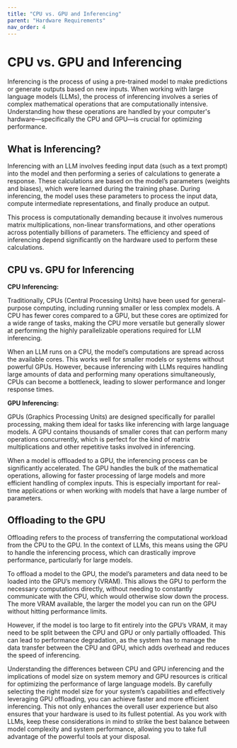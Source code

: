 ```yaml
---
title: "CPU vs. GPU and Inferencing"
parent: "Hardware Requirements"
nav_order: 4
---
```


# CPU vs. GPU and Inferencing

Inferencing is the process of using a pre-trained model to make predictions or generate outputs based on new inputs. When working with large language models (LLMs), the process of inferencing involves a series of complex mathematical operations that are computationally intensive. Understanding how these operations are handled by your computer's hardware—specifically the CPU and GPU—is crucial for optimizing performance.

## What is Inferencing?

Inferencing with an LLM involves feeding input data (such as a text prompt) into the model and then performing a series of calculations to generate a response. These calculations are based on the model’s parameters (weights and biases), which were learned during the training phase. During inferencing, the model uses these parameters to process the input data, compute intermediate representations, and finally produce an output.

This process is computationally demanding because it involves numerous matrix multiplications, non-linear transformations, and other operations across potentially billions of parameters. The efficiency and speed of inferencing depend significantly on the hardware used to perform these calculations.

## CPU vs. GPU for Inferencing

**CPU Inferencing:**

Traditionally, CPUs (Central Processing Units) have been used for general-purpose computing, including running smaller or less complex models. A CPU has fewer cores compared to a GPU, but these cores are optimized for a wide range of tasks, making the CPU more versatile but generally slower at performing the highly parallelizable operations required for LLM inferencing.

When an LLM runs on a CPU, the model’s computations are spread across the available cores. This works well for smaller models or systems without powerful GPUs. However, because inferencing with LLMs requires handling large amounts of data and performing many operations simultaneously, CPUs can become a bottleneck, leading to slower performance and longer response times.

**GPU Inferencing:**

GPUs (Graphics Processing Units) are designed specifically for parallel processing, making them ideal for tasks like inferencing with large language models. A GPU contains thousands of smaller cores that can perform many operations concurrently, which is perfect for the kind of matrix multiplications and other repetitive tasks involved in inferencing.

When a model is offloaded to a GPU, the inferencing process can be significantly accelerated. The GPU handles the bulk of the mathematical operations, allowing for faster processing of large models and more efficient handling of complex inputs. This is especially important for real-time applications or when working with models that have a large number of parameters.

## Offloading to the GPU

Offloading refers to the process of transferring the computational workload from the CPU to the GPU. In the context of LLMs, this means using the GPU to handle the inferencing process, which can drastically improve performance, particularly for large models.

To offload a model to the GPU, the model’s parameters and data need to be loaded into the GPU’s memory (VRAM). This allows the GPU to perform the necessary computations directly, without needing to constantly communicate with the CPU, which would otherwise slow down the process. The more VRAM available, the larger the model you can run on the GPU without hitting performance limits.

However, if the model is too large to fit entirely into the GPU’s VRAM, it may need to be split between the CPU and GPU or only partially offloaded. This can lead to performance degradation, as the system has to manage the data transfer between the CPU and GPU, which adds overhead and reduces the speed of inferencing.

Understanding the differences between CPU and GPU inferencing and the implications of model size on system memory and GPU resources is critical for optimizing the performance of large language models. By carefully selecting the right model size for your system’s capabilities and effectively leveraging GPU offloading, you can achieve faster and more efficient inferencing. This not only enhances the overall user experience but also ensures that your hardware is used to its fullest potential. As you work with LLMs, keep these considerations in mind to strike the best balance between model complexity and system performance, allowing you to take full advantage of the powerful tools at your disposal.
